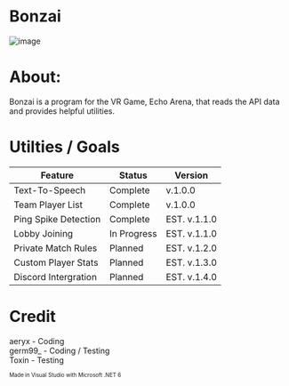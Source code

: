 # Bonzai
![image](https://github.com/user-attachments/assets/db261905-06e7-4d2d-9386-05e8df287bdf)


# About:
Bonzai is a program for the VR Game, Echo Arena, that reads the API data and provides helpful utilities.

# Utilties / Goals

| Feature | Status | Version |
|---|---|---|
| Text-To-Speech | Complete | v.1.0.0 |
| Team Player List | Complete | v.1.0.0 |
| Ping Spike Detection | Complete | EST. v.1.1.0 |
| Lobby Joining | In Progress | EST. v.1.1.0 |
| Private Match Rules | Planned | EST. v.1.2.0 |
| Custom Player Stats | Planned | EST. v.1.3.0 |
| Discord Intergration | Planned | EST. v.1.4.0 |


# Credit
aeryx - Coding<br/>
germ99_ - Coding / Testing<br/>
Toxin - Testing<br/>

<sup><sub>Made in Visual Studio with Microsoft .NET 6</sub></sup>
